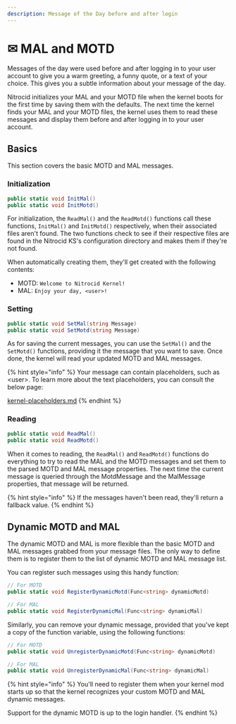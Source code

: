 ```yaml
---
description: Message of the Day before and after login
---
```


# ✉ MAL and MOTD

Messages of the day were used before and after logging in to your user account to give you a warm greeting, a funny quote, or a text of your choice. This gives you a subtle information about your message of the day.

Nitrocid initializes your MAL and your MOTD file when the kernel boots for the first time by saving them with the defaults. The next time the kernel finds your MAL and your MOTD files, the kernel uses them to read these messages and display them before and after logging in to your user account.

## Basics

This section covers the basic MOTD and MAL messages.

### Initialization

```csharp
public static void InitMal()
public static void InitMotd()
```

For initialization, the `ReadMal()` and the `ReadMotd()` functions call these functions, `InitMal()` and `InitMotd()` respectively, when their associated files aren't found. The two functions check to see if their respective files are found in the Nitrocid KS's configuration directory and makes them if they're not found.

When automatically creating them, they'll get created with the following contents:

* MOTD: `Welcome to Nitrocid Kernel!`
* MAL: `Enjoy your day, <user>!`

### Setting

```csharp
public static void SetMal(string Message)
public static void SetMotd(string Message)
```

As for saving the current messages, you can use the `SetMal()` and the `SetMotd()` functions, providing it the message that you want to save. Once done, the kernel will read your updated MOTD and MAL messages.

{% hint style="info" %}
Your message can contain placeholders, such as \<user>. To learn more about the text placeholders, you can consult the below page:

[kernel-placeholders.md](kernel-placeholders.md "mention")
{% endhint %}

### Reading

```csharp
public static void ReadMal()
public static void ReadMotd()
```

When it comes to reading, the `ReadMal()` and `ReadMotd()` functions do everything to try to read the MAL and the MOTD messages and set them to the parsed MOTD and MAL message properties. The next time the current message is queried through the MotdMessage and the MalMessage properties, that message will be returned.

{% hint style="info" %}
If the messages haven't been read, they'll return a fallback value.
{% endhint %}

## Dynamic MOTD and MAL

The dynamic MOTD and MAL is more flexible than the basic MOTD and MAL messages grabbed from your message files. The only way to define them is to register them to the list of dynamic MOTD and MAL message list.

You can register such messages using this handy function:

```csharp
// For MOTD
public static void RegisterDynamicMotd(Func<string> dynamicMotd)

// For MAL
public static void RegisterDynamicMal(Func<string> dynamicMal)
```

Similarly, you can remove your dynamic message, provided that you've kept a copy of the function variable, using the following functions:

```csharp
// For MOTD
public static void UnregisterDynamicMotd(Func<string> dynamicMotd)

// For MAL
public static void UnregisterDynamicMal(Func<string> dynamicMal)
```

{% hint style="info" %}
You'll need to register them when your kernel mod starts up so that the kernel recognizes your custom MOTD and MAL dynamic messages.

Support for the dynamic MOTD is up to the login handler.
{% endhint %}
